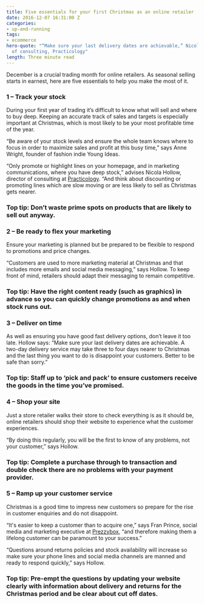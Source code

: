 ```yaml
---
title: Five essentials for your first Christmas as an online retailer
date: 2016-12-07 16:31:00 Z
categories:
- up-and-running
tags:
- ecommerce
hero-quote: "“Make sure your last delivery dates are achievable,” Nicola Hollow, director
  of consulting, Practicology"
length: Three minute read
---
```


December is a crucial trading month for online retailers. As seasonal selling starts in earnest, here are five essentials to help you make the most of it.   

### 1 – Track your stock
During your first year of trading it’s difficult to know what will sell and where to buy deep. Keeping an accurate track of sales and targets is especially important at Christmas, which is most likely to be your most profitable time of the year. 

“Be aware of your stock levels and ensure the whole team knows where to focus in order to maximize sales and profit at this busy time,” says Anne Wright, founder of fashion indie Young Ideas. 

“Only promote or highlight lines on your homepage, and in marketing communications, where you have deep stock,” advises Nicola Hollow, director of consulting at [Practicology](https://www.practicology.com/). “And think about discounting or promoting lines which are slow moving or are less likely to sell as Christmas gets nearer.

### Top tip: Don’t waste prime spots on products that are likely to sell out anyway. 



### 2 – Be ready to flex your marketing
Ensure your marketing is planned but be prepared to be flexible to respond to promotions and price changes. 

“Customers are used to more marketing material at Christmas and that includes more emails and social media messaging,” says Hollow. To keep front of mind, retailers should adapt their messaging to remain competitive. 

### Top tip: Have the right content ready (such as graphics) in advance so you can quickly change promotions as and when stock runs out.
 


### 3 – Deliver on time
As well as ensuring you have good fast delivery options, don’t leave it too late. Hollow says: “Make sure your last delivery dates are achievable. A two-day delivery service may take three to four days nearer to Christmas and the last thing you want to do is disappoint your customers. Better to be safe than sorry.”
 
### Top tip: Staff up to ‘pick and pack’ to ensure customers receive the goods in the time you’ve promised.



### 4 – Shop your site
Just a store retailer walks their store to check everything is as it should be, online retailers should shop their website to experience what the customer experiences. 

“By doing this regularly, you will be the first to know of any problems, not your customer,” says Hollow. 

### Top tip: Complete a purchase through to transaction and double check there are no problems with your payment provider. 



### 5 – Ramp up your customer service
Christmas is a good time to impress new customers so prepare for the rise in customer enquiries and do not disappoint. 

“It's easier to keep a customer than to acquire one,” says Fran Prince, social media and marketing executive at [Prezzybox](http://www.prezzybox.com/), “and therefore making them a lifelong customer can be paramount to your success.”

“Questions around returns policies and stock availability will increase so make sure your phone lines and social media channels are manned and ready to respond quickly,” says Hollow.

### Top tip: Pre-empt the questions by updating your website clearly with information about delivery and returns for the Christmas period and be clear about cut off dates. 
